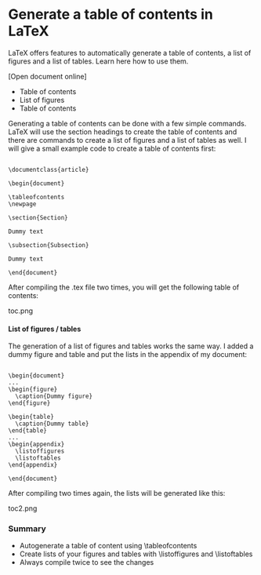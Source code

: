 Generate a table of contents in LaTeX
=======================================================
LaTeX offers features to automatically generate a table of contents, a list of figures and a list of tables. Learn here how to use them.



 
[Open document online]

* Table of contents
* List of figures
* Table of contents

Generating a table of contents can be done with a few simple commands. LaTeX will use the section headings to create the table of contents and there are commands to create a list of figures and a list of tables as well. I will give a small example code to create a table of contents first:
<pre><code>
\documentclass{article}

\begin{document}

\tableofcontents
\newpage

\section{Section}

Dummy text

\subsection{Subsection}

Dummy text

\end{document}
</code></pre>
After compiling the .tex file two times, you will get the following table of contents:

toc.png

#### List of figures / tables

The generation of a list of figures and tables works the same way. I added a dummy figure and table and put the lists in the appendix of my document:

<pre><code>
\begin{document}
...
\begin{figure}
  \caption{Dummy figure}
\end{figure}

\begin{table}
  \caption{Dummy table}
\end{table}
...
\begin{appendix}
  \listoffigures
  \listoftables
\end{appendix}

\end{document}
</code></pre>
After compiling two times again, the lists will be generated like this:

toc2.png

### Summary

* Autogenerate a table of content using \tableofcontents
* Create lists of your figures and tables with \listoffigures and \listoftables
* Always compile twice to see the changes
